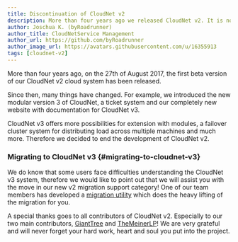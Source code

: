 ```yaml
---
title: Discontinuation of CloudNet v2
description: More than four years ago we released CloudNet v2. It is now time to sunset this version and focus on CloudNet v3.
author: Joschua K. (byRoadrunner)
author_title: CloudNetService Management
author_url: https://github.com/byRoadrunner
author_image_url: https://avatars.githubusercontent.com/u/16355913
tags: [cloudnet-v2]
---
```


More than four years ago, on the 27th of August 2017, the first beta version of our CloudNet v2 cloud system has been released.

Since then, many things have changed. For example, we introduced the new modular version 3 of CloudNet,<!--truncate--> a ticket system and our completely new website with documentation for CloudNet v3.

CloudNet v3 offers more possibilities for extension with modules, a failover cluster system for distributing load across multiple machines and much more.
Therefore we decided to end the development of CloudNet v2.

### Migrating to CloudNet v3 {#migrating-to-cloudnet-v3}

We do know that some users face difficulties understanding the CloudNet v3 system, therefore we would like to point out that we will assist you with the move in our new v2 migration support category!
One of our team members has developed a [migration utility](https://github.com/derrop/CloudNetTransformer/releases/latest) which does the heavy lifting of the migration for you.

A special thanks goes to all contributors of CloudNet v2. Especially to our two main contributors, [GiantTree](https://github.com/GiantTreeLP) and [TheMeinerLP](https://github.com/TheMeinerLP)!
We are very grateful and will never forget your hard work, heart and soul you put into the project.
